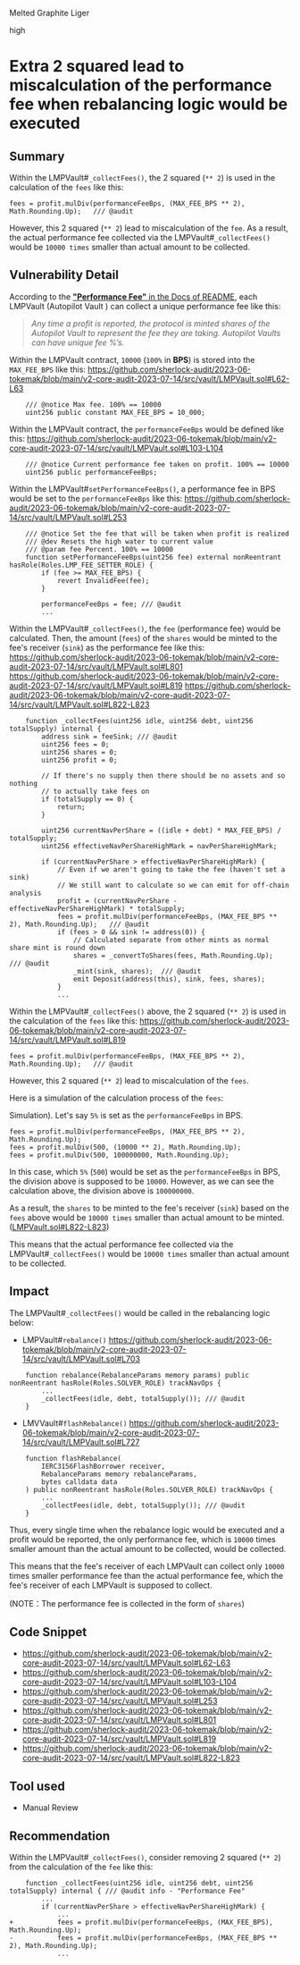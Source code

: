 Melted Graphite Liger

high

# Extra 2 squared lead to miscalculation of the performance fee when rebalancing logic would be executed
## Summary
Within the LMPVault#`_collectFees()`, the 2 squared (`** 2`) is used in the calculation of the `fees` like this: 
```solidity
fees = profit.mulDiv(performanceFeeBps, (MAX_FEE_BPS ** 2), Math.Rounding.Up);   /// @audit 
```
However, this 2 squared (`** 2`) lead to miscalculation of the `fee`. 
As a result, the actual performance fee collected via the LMPVault#`_collectFees()` would be `10000 times` smaller than actual amount to be collected.


## Vulnerability Detail
According to the [**"Performance Fee"** in the Docs of README](https://github.com/sherlock-audit/2023-06-tokemak/tree/main/v2-core-audit-2023-07-14/src/vault#performance-fee), each LMPVault (Autopilot Vault ) can collect a unique performance fee like this:
>_Any time a profit is reported, the protocol is minted shares of the Autopilot Vault to represent the fee they are taking. Autopilot Vaults can have unique fee %’s._


Within the LMPVault contract, `10000` (`100%` in **BPS**) is stored into the `MAX_FEE_BPS` like this:
https://github.com/sherlock-audit/2023-06-tokemak/blob/main/v2-core-audit-2023-07-14/src/vault/LMPVault.sol#L62-L63
```solidity
    /// @notice Max fee. 100% == 10000
    uint256 public constant MAX_FEE_BPS = 10_000;
```

Within the LMPVault contract, the `performanceFeeBps` would be defined like this:
https://github.com/sherlock-audit/2023-06-tokemak/blob/main/v2-core-audit-2023-07-14/src/vault/LMPVault.sol#L103-L104
```solidity
    /// @notice Current performance fee taken on profit. 100% == 10000
    uint256 public performanceFeeBps;
```

Within the LMPVault#`setPerformanceFeeBps()`, a performance fee in BPS would be set to the `performanceFeeBps` like this:
https://github.com/sherlock-audit/2023-06-tokemak/blob/main/v2-core-audit-2023-07-14/src/vault/LMPVault.sol#L253
```solidity
    /// @notice Set the fee that will be taken when profit is realized
    /// @dev Resets the high water to current value
    /// @param fee Percent. 100% == 10000
    function setPerformanceFeeBps(uint256 fee) external nonReentrant hasRole(Roles.LMP_FEE_SETTER_ROLE) {
        if (fee >= MAX_FEE_BPS) {
            revert InvalidFee(fee);
        }

        performanceFeeBps = fee; /// @audit
        ...
```

Within the LMPVault#`_collectFees()`, the `fee` (performance fee) would be calculated. Then, the amount (`fees`) of the `shares` would be minted to the fee's receiver (`sink`) as the performance fee like this:
https://github.com/sherlock-audit/2023-06-tokemak/blob/main/v2-core-audit-2023-07-14/src/vault/LMPVault.sol#L801
https://github.com/sherlock-audit/2023-06-tokemak/blob/main/v2-core-audit-2023-07-14/src/vault/LMPVault.sol#L819
https://github.com/sherlock-audit/2023-06-tokemak/blob/main/v2-core-audit-2023-07-14/src/vault/LMPVault.sol#L822-L823
```solidity
    function _collectFees(uint256 idle, uint256 debt, uint256 totalSupply) internal {
        address sink = feeSink; /// @audit
        uint256 fees = 0;
        uint256 shares = 0;
        uint256 profit = 0;

        // If there's no supply then there should be no assets and so nothing
        // to actually take fees on
        if (totalSupply == 0) {
            return;
        }

        uint256 currentNavPerShare = ((idle + debt) * MAX_FEE_BPS) / totalSupply;
        uint256 effectiveNavPerShareHighMark = navPerShareHighMark;

        if (currentNavPerShare > effectiveNavPerShareHighMark) {
            // Even if we aren't going to take the fee (haven't set a sink)
            // We still want to calculate so we can emit for off-chain analysis
            profit = (currentNavPerShare - effectiveNavPerShareHighMark) * totalSupply;
            fees = profit.mulDiv(performanceFeeBps, (MAX_FEE_BPS ** 2), Math.Rounding.Up);   /// @audit 
            if (fees > 0 && sink != address(0)) {
                // Calculated separate from other mints as normal share mint is round down
                shares = _convertToShares(fees, Math.Rounding.Up);  /// @audit 
                _mint(sink, shares);  /// @audit
                emit Deposit(address(this), sink, fees, shares);
            }
            ...
```

Within the LMPVault#`_collectFees()` above, the 2 squared (`** 2`) is used in the calculation of the `fees` like this: 
https://github.com/sherlock-audit/2023-06-tokemak/blob/main/v2-core-audit-2023-07-14/src/vault/LMPVault.sol#L819
```solidity
fees = profit.mulDiv(performanceFeeBps, (MAX_FEE_BPS ** 2), Math.Rounding.Up);   /// @audit 
```
However, this 2 squared (`** 2`) lead to miscalculation of the `fees`.

Here is a simulation of the calculation process of the `fees`:

Simulation).
Let's say `5%` is set as the `performanceFeeBps` in BPS. 
```solidity
fees = profit.mulDiv(performanceFeeBps, (MAX_FEE_BPS ** 2), Math.Rounding.Up);
fees = profit.mulDiv(500, (10000 ** 2), Math.Rounding.Up);
fees = profit.mulDiv(500, 100000000, Math.Rounding.Up);
```
In this case, which `5%` (`500`) would be set as the `performanceFeeBps` in BPS, the division above is supposed to be `10000`.
However, as we can see the calculation above, the division above is `100000000`.

As a result, the `shares` to be minted to the fee's receiver (`sink`) based on the `fees` above would be `10000 times` smaller than actual amount to be minted. ([LMPVault.sol#L822-L823](https://github.com/sherlock-audit/2023-06-tokemak/blob/main/v2-core-audit-2023-07-14/src/vault/LMPVault.sol#L822-L823))

This means that the actual performance fee collected via the LMPVault#`_collectFees()` would be `10000 times` smaller than actual amount to be collected.


## Impact
The LMPVault#`_collectFees()` would be called in the rebalancing logic below:
- LMPVault#`rebalance()`
  https://github.com/sherlock-audit/2023-06-tokemak/blob/main/v2-core-audit-2023-07-14/src/vault/LMPVault.sol#L703
```solidity
    function rebalance(RebalanceParams memory params) public nonReentrant hasRole(Roles.SOLVER_ROLE) trackNavOps {
        ...
        _collectFees(idle, debt, totalSupply()); /// @audit
    }
```

- LMVVault#`flashRebalance()`
  https://github.com/sherlock-audit/2023-06-tokemak/blob/main/v2-core-audit-2023-07-14/src/vault/LMPVault.sol#L727
```solidity
    function flashRebalance(
        IERC3156FlashBorrower receiver,
        RebalanceParams memory rebalanceParams,
        bytes calldata data
    ) public nonReentrant hasRole(Roles.SOLVER_ROLE) trackNavOps {
        ...
        _collectFees(idle, debt, totalSupply()); /// @audit
    }
```

Thus, every single time when the rebalance logic would be executed and a profit would be reported, the only performance fee, which is `10000` times smaller amount than the actual amount to be collected, would be collected. 

This means that the fee's receiver of each LMPVault can collect only `10000` times smaller performance fee than the actual performance fee, which the fee's receiver of each LMPVault is supposed to collect.

(NOTE：The performance fee is collected in the form of `shares`)

## Code Snippet
- https://github.com/sherlock-audit/2023-06-tokemak/blob/main/v2-core-audit-2023-07-14/src/vault/LMPVault.sol#L62-L63
- https://github.com/sherlock-audit/2023-06-tokemak/blob/main/v2-core-audit-2023-07-14/src/vault/LMPVault.sol#L103-L104
- https://github.com/sherlock-audit/2023-06-tokemak/blob/main/v2-core-audit-2023-07-14/src/vault/LMPVault.sol#L253
- https://github.com/sherlock-audit/2023-06-tokemak/blob/main/v2-core-audit-2023-07-14/src/vault/LMPVault.sol#L801
- https://github.com/sherlock-audit/2023-06-tokemak/blob/main/v2-core-audit-2023-07-14/src/vault/LMPVault.sol#L819
- https://github.com/sherlock-audit/2023-06-tokemak/blob/main/v2-core-audit-2023-07-14/src/vault/LMPVault.sol#L822-L823


## Tool used
- Manual Review


## Recommendation
Within the LMPVault#`_collectFees()`, consider removing 2 squared (`** 2`) from the calculation of the `fee` like this: 
```solidity
    function _collectFees(uint256 idle, uint256 debt, uint256 totalSupply) internal { /// @audit info - "Performance Fee"
        ...
        if (currentNavPerShare > effectiveNavPerShareHighMark) {
            ...
+           fees = profit.mulDiv(performanceFeeBps, (MAX_FEE_BPS), Math.Rounding.Up);
-           fees = profit.mulDiv(performanceFeeBps, (MAX_FEE_BPS ** 2), Math.Rounding.Up);
            ...
```